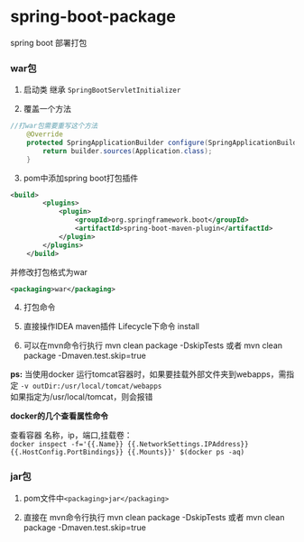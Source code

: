 # spring-boot-package

spring boot 部署打包

### war包

1. 启动类 继承 `SpringBootServletInitializer`

2. 覆盖一个方法

```java
//打war包需要重写这个方法
    @Override
    protected SpringApplicationBuilder configure(SpringApplicationBuilder builder) {
        return builder.sources(Application.class);
    }
```

3. pom中添加spring boot打包插件

``` xml
<build>
        <plugins>
            <plugin>
                <groupId>org.springframework.boot</groupId>
                <artifactId>spring-boot-maven-plugin</artifactId>
            </plugin>
        </plugins>
    </build>
```
并修改打包格式为war

```xml
<packaging>war</packaging>
```


4. 打包命令

1. 直接操作IDEA maven插件 Lifecycle下命令 install
2. 可以在mvn命令行执行 mvn clean package -DskipTests     或者 mvn clean package -Dmaven.test.skip=true

**ps:** 当使用docker 运行tomcat容器时，如果要挂载外部文件夹到webapps，需指定 `-v outDir:/usr/local/tomcat/webapps`      
如果指定为/usr/local/tomcat，则会报错

**docker的几个查看属性命令**

查看容器 名称，ip，端口,挂载卷：        
`docker inspect -f='{{.Name}} {{.NetworkSettings.IPAddress}} {{.HostConfig.PortBindings}} {{.Mounts}}' $(docker ps -aq)`


### jar包

1. pom文件中`<packaging>jar</packaging>`

2. 直接在 mvn命令行执行 mvn clean package -DskipTests     或者 mvn clean package -Dmaven.test.skip=true